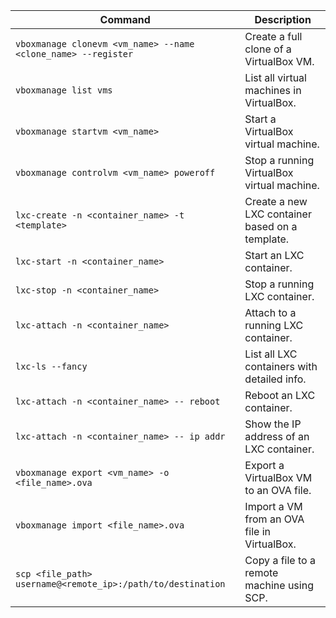 | **Command**                                                   | **Description**                                 |
| ------------------------------------------------------------- | ----------------------------------------------- |
| `vboxmanage clonevm <vm_name> --name <clone_name> --register` | Create a full clone of a VirtualBox VM.         |
| `vboxmanage list vms`                                         | List all virtual machines in VirtualBox.        |
| `vboxmanage startvm <vm_name>`                                | Start a VirtualBox virtual machine.             |
| `vboxmanage controlvm <vm_name> poweroff`                     | Stop a running VirtualBox virtual machine.      |
| `lxc-create -n <container_name> -t <template>`                | Create a new LXC container based on a template. |
| `lxc-start -n <container_name>`                               | Start an LXC container.                         |
| `lxc-stop -n <container_name>`                                | Stop a running LXC container.                   |
| `lxc-attach -n <container_name>`                              | Attach to a running LXC container.              |
| `lxc-ls --fancy`                                              | List all LXC containers with detailed info.     |
| `lxc-attach -n <container_name> -- reboot`                    | Reboot an LXC container.                        |
| `lxc-attach -n <container_name> -- ip addr`                   | Show the IP address of an LXC container.        |
| `vboxmanage export <vm_name> -o <file_name>.ova`              | Export a VirtualBox VM to an OVA file.          |
| `vboxmanage import <file_name>.ova`                           | Import a VM from an OVA file in VirtualBox.     |
| `scp <file_path> username@<remote_ip>:/path/to/destination`   | Copy a file to a remote machine using SCP.      |
